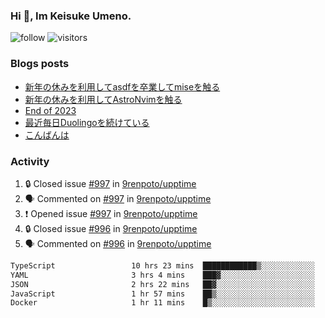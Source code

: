 ### Hi 👋, Im Keisuke Umeno.

<!--
**9renpoto/9renpoto** is a ✨ _special_ ✨ repository because its `README.md` (this file) appears on your GitHub profile.

Here are some ideas to get you started:

- 🔭 I’m currently working on ...
- 🌱 I’m currently learning ...
- 👯 I’m looking to collaborate on ...
- 🤔 I’m looking for help with ...
- 💬 Ask me about ...
- 📫 How to reach me: ...
- 😄 Pronouns: ...
- ⚡ Fun fact: ...
-->

![follow](https://img.shields.io/github/followers/9renpoto?label=Follow&style=social)
![visitors](https://komarev.com/ghpvc/?username=9renpoto&label=Profile%20views&color=0e75b6&style=flat)

### Blogs posts

<!-- BLOG-POST-LIST:START -->
- [新年の休みを利用してasdfを卒業してmiseを触る](https://9renpoto.win/entry/2024/01/07/mise)
- [新年の休みを利用してAstroNvimを触る](https://9renpoto.win/entry/2024/01/03/new-year-holidays)
- [End of 2023](https://9renpoto.win/entry/2023/12/31/end)
- [最近毎日Duolingoを続けている](https://9renpoto.win/entry/2023/12/05/duolingo)
- [こんばんは](https://sizu.me/9renpoto/posts/5a0i98779w97)
<!-- BLOG-POST-LIST:END -->

### Activity

<!--START_SECTION:activity-->
1. 🔒 Closed issue [#997](https://github.com/9renpoto/upptime/issues/997) in [9renpoto/upptime](https://github.com/9renpoto/upptime)
2. 🗣 Commented on [#997](https://github.com/9renpoto/upptime/issues/997#issuecomment-1890828296) in [9renpoto/upptime](https://github.com/9renpoto/upptime)
3. ❗ Opened issue [#997](https://github.com/9renpoto/upptime/issues/997) in [9renpoto/upptime](https://github.com/9renpoto/upptime)
4. 🔒 Closed issue [#996](https://github.com/9renpoto/upptime/issues/996) in [9renpoto/upptime](https://github.com/9renpoto/upptime)
5. 🗣 Commented on [#996](https://github.com/9renpoto/upptime/issues/996#issuecomment-1890802777) in [9renpoto/upptime](https://github.com/9renpoto/upptime)
<!--END_SECTION:activity-->

<!--START_SECTION:waka-->

```txt
TypeScript                 10 hrs 23 mins  ████████████▒░░░░░░░░░░░░   48.88 %
YAML                       3 hrs 4 mins    ███▓░░░░░░░░░░░░░░░░░░░░░   14.47 %
JSON                       2 hrs 22 mins   ██▓░░░░░░░░░░░░░░░░░░░░░░   11.20 %
JavaScript                 1 hr 57 mins    ██▒░░░░░░░░░░░░░░░░░░░░░░   09.25 %
Docker                     1 hr 11 mins    █▒░░░░░░░░░░░░░░░░░░░░░░░   05.61 %
```

<!--END_SECTION:waka-->
